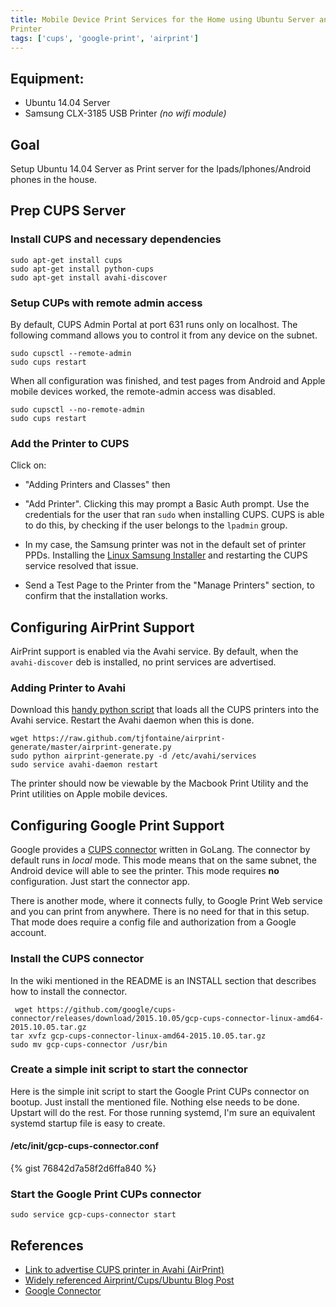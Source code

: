 ```yaml
---
title: Mobile Device Print Services for the Home using Ubuntu Server and a USB
Printer
tags: ['cups', 'google-print', 'airprint']
---
```


## Equipment:
* Ubuntu 14.04 Server
* Samsung CLX-3185 USB Printer _(no wifi module)_

## Goal

Setup Ubuntu 14.04 Server as Print server for the Ipads/Iphones/Android phones
in the house.

## Prep CUPS Server

### Install CUPS and necessary dependencies

```
sudo apt-get install cups
sudo apt-get install python-cups
sudo apt-get install avahi-discover
```

### Setup CUPs with remote admin access
By default, CUPS Admin Portal at port 631 runs only on localhost. The following
command allows you to control it from any device on the subnet.

```
sudo cupsctl --remote-admin
sudo cups restart
```

When all configuration was finished, and test pages from Android and Apple mobile
devices worked, the remote-admin access was disabled.

```
sudo cupsctl --no-remote-admin
sudo cups restart
```

### Add the Printer to CUPS

Click on:

  * "Adding Printers and Classes" then

  * "Add Printer". Clicking this may prompt a Basic Auth  prompt.
Use the credentials for the user that ran ``sudo`` when installing CUPS.
CUPS is able to do this, by checking if the user belongs to the ``lpadmin`` group.
  * In my case, the Samsung printer was not in the default set of printer PPDs.
Installing the [Linux Samsung Installer](http://www.bchemnet.com/suldr/) and restarting the CUPS service resolved
that issue.

  * Send a Test Page to the Printer from the "Manage Printers" section, to
confirm that the installation works.


## Configuring AirPrint Support

AirPrint support is enabled via the Avahi service. By default, when the ``avahi-discover``
deb is installed, no print services are advertised.

### Adding Printer to Avahi

Download this [handy python script](https://raw.github.com/tjfontaine/airprint-generate/master/airprint-generate.py) that loads all the CUPS printers into the Avahi service. Restart the Avahi daemon when this is done.

```
wget https://raw.github.com/tjfontaine/airprint-generate/master/airprint-generate.py
sudo python airprint-generate.py -d /etc/avahi/services
sudo service avahi-daemon restart
```

The printer should now be viewable by the Macbook Print Utility and the Print
utilities on Apple mobile devices.

## Configuring Google Print Support

Google provides a [CUPS connector](https://github.com/google/cups-connector) written in GoLang.
The connector by default runs in _local_ mode. This mode means that on the
same subnet, the Android device will able to see the printer. This mode requires
**no** configuration. Just start the connector app.

There is another mode, where it connects fully, to Google Print Web service and you can print
 from anywhere. There is no need for that in this setup. That mode does require
a config file and authorization from a Google account.

### Install the CUPS connector
In the wiki mentioned in the README is an INSTALL section that describes how to install
the connector.

```
 wget https://github.com/google/cups-connector/releases/download/2015.10.05/gcp-cups-connector-linux-amd64-2015.10.05.tar.gz
tar xvfz gcp-cups-connector-linux-amd64-2015.10.05.tar.gz
sudo mv gcp-cups-connector /usr/bin

```

### Create a simple init script to start the connector

Here is the simple init script to start the Google Print CUPs connector on bootup.
Just install the mentioned file. Nothing else needs to be done. Upstart will do the rest.
For those running systemd, I'm sure an equivalent systemd startup file is easy to create.

#### /etc/init/gcp-cups-connector.conf
{% gist 76842d7a58f2d6ffa840 %}

### Start the Google Print CUPs connector
```
sudo service gcp-cups-connector start
```

## References

* [Link to advertise CUPS printer in Avahi (AirPrint)](https://wiki.archlinux.org/index.php/Avahi)
* [Widely referenced Airprint/Cups/Ubuntu Blog Post](https://david.gyttja.com/2010/11/11/airprint-on-ubuntu/)
* [Google Connector](https://github.com/google/cups-connector)
